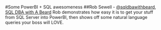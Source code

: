 #Some PowerBI + SQL awesomeness
##Rob Sewell - [@sqldbawithbeard](https://twitter.com/sqldbawithbeard), [SQL DBA with A Beard](https://sqldbawithabeard.com)
Rob demonstrates how easy it is to get your stuff from SQL Server into PowerBI, then shows off some natural language queries your boss will LOVE.
